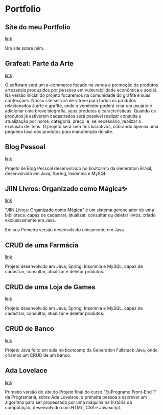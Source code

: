 # Portfolio

<h2>Site do meu Portfolio</h2>
<a href="https://portfolio-samantha-sammylexa.vercel.app/index.html">link</a>
<p>Um site sobre mim.</p>

<h2>Grafeat: Parte da Arte</h2> <a href="https://github.com/SammyLexa/projetoIntegrador-grafeat">link</a>
<p>O software será um e-commerce focado na venda e promoção de produtos artesanais produzidos por pessoas em vulnerabilidade econômica e social. Na versão inicial do projeto focaremos na comunidade do grafite e suas confecções. Nosso site servirá de vitrine para todos os produtos relacionados à arte e grafite, onde o vendedor poderá criar um usuário e adicionar uma breve biografia, seus produtos e características. Quando os produtos já estiverem cadastrados será possível realizar consulta e atualização por nome, categoria, preço, e, se necessário, realizar a exclusão de itens. O projeto será sem fins lucrativos, cobrando apenas uma pequena taxa dos produtos para manutenção do site.</p>

<h2>Blog Pessoal</h2>
<a href="https://github.com/SammyLexa/Blog-Pessoal">link</a>
<p>Projeto de Blog Pessoal desenvolvido no bootcamp da Generation Brasil, desenvolvido em Java, Spring, Insomnia e MySQL</p>

<h2>JIIN Livros: Organizado como Mágica✨</h2>
<a href="https://github.com/SammyLexa/projetoJava-JiinLivros">link</a>
<p>"JIIN Livros: Organizado como Mágica" é um sistema gerenciador de uma biblioteca, capaz de cadastrar, atualizar, consultar ou deletar livros, criado exclusivamente em Java.</p>
<p>Em sua Primeira versão desenvolvido unicamente em Java</p>

<h2>CRUD de uma Farmácia</h2>
<a href="https://github.com/SammyLexa/CRUD-Farmacia">link</a>
<p>Projeto desenvolvido em Java, Spring, Insomnia e MySQL, capaz de cadastrar, consultar, atualizar e deletar produtos.</p>

<h2>CRUD de uma Loja de Games</h2>
<a href="https://github.com/SammyLexa/CRUD-Loja-de-Games">link</a>
<p>Projeto desenvolvido em Java, Spring, Insomnia e MySQL, capaz de cadastrar, consultar, atualizar e deletar produtos.</p>

<h2>CRUD de Banco</h2>
<a href="https://github.com/SammyLexa/ContaBancaria">link</a>
<p>Projeto Java feito em aula no bootcamp da Generation Fullstack Java, onde criamos um CRUD de um banco.</P>

<h2>Ada Lovelace</h2>
<a href="https://github.com/SammyLexa/Ada-Lovelace">link</a>
<p>Primeiro versão do site do Projeto final do curso "EuProgramo Front-End 1" da Programaria, sobre Ada Lovelace, a primeira pessoa a escrever um algoritmo para ser processado por uma máquina na história da computação, desenvolvido com HTML, CSS e Javascript.</p>


